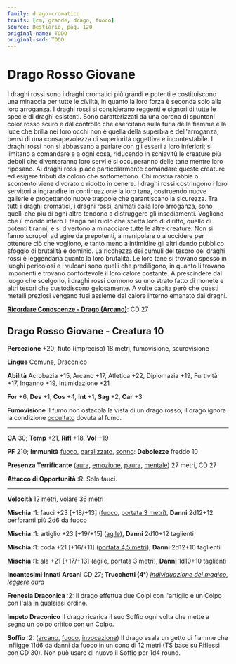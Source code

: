 ```yaml
---
family: drago-cromatico
traits: [cm, grande, drago, fuoco]
source: Bestiario, pag. 120
original-name: TODO
original-srd: TODO
---
```


# Drago Rosso Giovane

I draghi rossi sono i draghi cromatici più grandi e potenti e costituiscono una
minaccia per tutte le civiltà, in quanto la loro forza è seconda solo alla loro
arroganza. I draghi rossi si considerano reggenti e signori di tutte le specie
di draghi esistenti. Sono caratterizzati da una corona di spuntoni color rosso
scuro e dal controllo che esercitano sulla furia delle fiamme e la luce che
brilla nei loro occhi non è quella della superbia e dell'arroganza, bensì di una
consapevolezza di superiorità oggettiva e incontestabile. I draghi rossi non si
abbassano a parlare con gli esseri a loro inferiori; si limitano a comandare e a
ogni cosa, riducendo in schiavitù le creature più deboli che diventeranno loro
servi e si occuperanno delle tane mentre loro riposano. Ai draghi rossi piace
particolarmente comandare queste creature ed esigere tributi da coloro che
sottomettono. Chi mostra rabbia o scontento viene divorato o ridotto in cenere.
I draghi rossi costringono i loro servitori a ingrandire in continuazione la
loro tana, costruendo nuove gallerie e progettando nuove trappole che
garantiscano la sicurezza. Tra tutti i draghi cromatici, i draghi rossi, animati
dalla loro arroganza, sono quelli che più di ogni altro tendono a distruggere
gli insediamenti. Vogliono che il mondo intero li tenga nel ruolo che spetta
loro di diritto, quello di potenti tiranni, e si divertono a minacciare tutte le
altre creature. Non si fanno scrupoli ad agire da prepotenti, a manipolare o a
uccidere per ottenere ciò che vogliono, e tanto meno a intimidire gli altri
dando pubblico sfoggio di brutalità e dominio. La ricchezza dei cumuli del
tesoro dei draghi rossi è leggendaria quanto la loro brutalità. Le loro tane si
trovano spesso in luoghi pericolosi e i vulcani sono quelli che prediligono, in
quanto li trovano imponenti e trovano confortevole il loro calore costante. A
prescindere dal luogo che scelgono, i draghi rossi dormono su uno strato fatto
di monete e altri tesori che custodiscono gelosamente. A volte capita però che
questi metalli preziosi vengano fusi assieme dal calore interno emanato dai
draghi.

**[Ricordare Conoscenze - Drago (Arcano)](/azioni/ricordare-conoscenze)**: CD 27

## Drago Rosso Giovane - Creatura 10

**Percezione** +20; fiuto (impreciso) 18 metri, fumovisione, scurovisione

**Lingue** Comune, Draconico

**Abilità** Acrobazia +15, Arcano +17, Atletica +22, Diplomazia +19, Furtività
+17, Inganno +19, Intimidazione +21

**For** +6, **Des** +1, **Cos** +4, **Int** +1, **Sag** +2, **Car** +3

**Fumovisione** Il fumo non ostacola la vista di un drago rosso; il drago ignora
la condizione [occultato](/condizioni/occultato) dovuta al fumo.

---

**CA** 30; **Temp** +21, **Rifl** +18, **Vol** +19

**PF** 210; **Immunità** [fuoco](/tratti/fuoco),
[paralizzato](/condizioni/paralizzato), [sonno](/tratti/sonno): **Debolezze**
freddo 10

**Presenza Terrificante** ([aura](/tratti/aura), [emozione](/tratti/emozione),
[paura](/tratti/paura), [mentale](/tratti/mentale)) 27 metri, CD 27

**Attacco di Opportunità** :R: Solo fauci.

---

**Velocità** 12 metri, volare 36 metri

**Mischia** :1: fauci +23 \[+18/+13] ([fuoco](/tratti/fuoco),
[portata 3 metri](/tratti/portata)), **Danni** 2d12+12 perforanti più 2d6 da
fuoco

**Mischia** :1: artiglio +23 \[+19/+15] ([agile](/tratti/agile)), **Danni**
2d10+12 taglienti

**Mischia** :1: coda +21 \[+16/+11] ([portata 4,5 metri](/tratti/portata)),
**Danni** 2d12+10 taglienti

**Mischia** :1: ala +21 \[+17/+13] ([agile](/tratti/agile),
[portata 3 metri](/tratti/portata)), **Danni** 1d10+10 taglienti

**Incantesimi Innati Arcani** CD 27; **Trucchetti (4°)**
_[individuazione del magico](/incantesimi/individuazione-del-magico),
[leggere aura](/incantesimi/leggere-aura)_

**Frenesia Draconica** :2: Il drago effettua due Colpi con l'artiglio e un Colpo
con l'ala in qualsiasi ordine.

**Impeto Draconico** Il drago ricarica il suo Soffio ogni volta che mette a
segno un colpo critico con un Colpo.

**Soffio** :2: ([arcano](/tratti/arcano), [fuoco](/tratti/fuoco),
[invocazione](/tratti/invocazione)) Il drago esala un getto di fiamme che
infligge 11d6 da danni da fuoco in un cono di 12 metri (TS base su Riflessi con
CD 30). Non può usare di nuovo il Soffio per 1d4 round.
